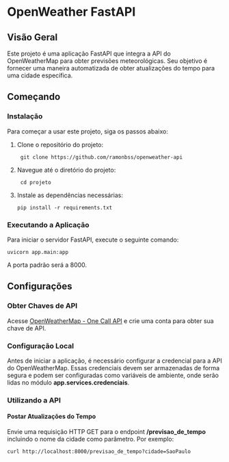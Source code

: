 # OpenWeather FastAPI

## Visão Geral

Este projeto é uma aplicação FastAPI que integra a API do OpenWeatherMap para obter previsões meteorológicas. Seu objetivo  é fornecer uma maneira automatizada de obter atualizações do tempo para uma cidade específica.

## Começando

### Instalação

Para começar a usar este projeto, siga os passos abaixo:

1. Clone o repositório do projeto:
   ```
    git clone https://github.com/ramonbss/openweather-api
    ```
1. Navegue até o diretório do projeto:
   ```
    cd projeto
    ```
1. Instale as dependências necessárias:
    ```
    pip install -r requirements.txt
    ```

### Executando a Aplicação
Para iniciar o servidor FastAPI, execute o seguinte comando:
   ```
   uvicorn app.main:app
   ```

A porta padrão será a 8000.

## Configurações

### Obter Chaves de API
Acesse [OpenWeatherMap - One Call API](https://openweathermap.org/api/one-call-3)
 e crie uma conta para obter sua chave de API.

### Configuração Local
Antes de iniciar a aplicação, é necessário configurar a credencial para a API do OpenWeatherMap. Essas credenciais devem ser armazenadas de forma segura e podem ser configuradas como variáveis de ambiente, onde serão lidas no módulo **app.services.credenciais**.


### Utilizando a API
#### Postar Atualizações do Tempo
Envie uma requisição HTTP GET para o endpoint **/previsao_de_tempo** incluindo o nome da cidade como parâmetro. Por exemplo:
```
curl http://localhost:8000/previsao_de_tempo?cidade=SaoPaulo
```
